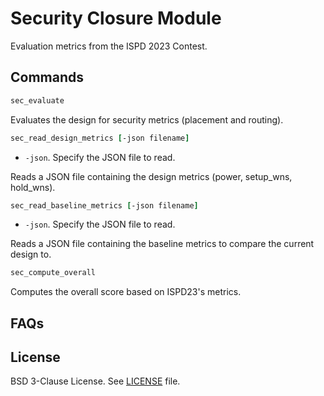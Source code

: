# Security Closure Module

Evaluation metrics from the ISPD 2023 Contest.

## Commands

``` tcl
sec_evaluate
```

Evaluates the design for security metrics (placement and routing).

``` tcl
sec_read_design_metrics [-json filename]
```

- `-json`. Specify the JSON file to read.

Reads a JSON file containing the design metrics (power, setup_wns, hold_wns).

``` tcl
sec_read_baseline_metrics [-json filename]
```

- `-json`. Specify the JSON file to read.

Reads a JSON file containing the baseline metrics to compare the current design to.

``` tcl
sec_compute_overall
```

Computes the overall score based on ISPD23's metrics.

## FAQs

## License

BSD 3-Clause License. See [LICENSE](../../LICENSE) file.
